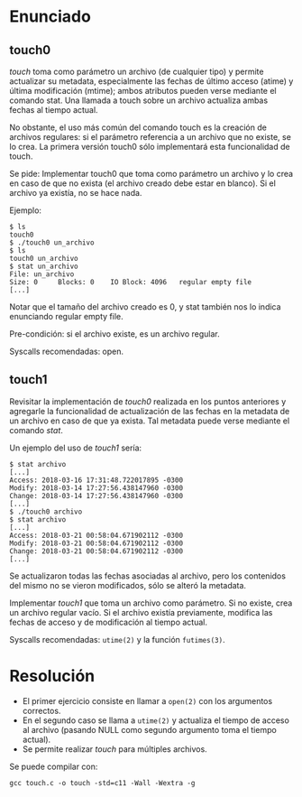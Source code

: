 # Enunciado
## touch0

*touch* toma como parámetro un archivo (de cualquier tipo) y permite actualizar su metadata,
especialmente las fechas de último acceso (atime) y última modificación (mtime);
ambos atributos pueden verse mediante el comando stat.
Una llamada a touch sobre un archivo actualiza ambas fechas al tiempo actual.

No obstante, el uso más común del comando touch es la creación de archivos regulares:
si el parámetro referencia a un archivo que no existe, se lo crea.
La primera versión touch0 sólo implementará esta funcionalidad de touch.

Se pide: Implementar touch0 que toma como parámetro un archivo y
lo crea en caso de que no exista (el archivo creado debe estar en blanco).
Si el archivo ya existía, no se hace nada.

Ejemplo:
```
$ ls
touch0
$ ./touch0 un_archivo
$ ls
touch0 un_archivo
$ stat un_archivo
File: un_archivo
Size: 0     Blocks: 0    IO Block: 4096   regular empty file
[...]
```

Notar que el tamaño del archivo creado es 0,
y stat también nos lo indica enunciando regular empty file.

Pre-condición: si el archivo existe, es un archivo regular.

Syscalls recomendadas: open.

## touch1

Revisitar la implementación de *touch0* realizada en los puntos anteriores y
agregarle la funcionalidad de actualización de las fechas en la metadata de un
archivo en caso de que ya exista. Tal metadata puede verse mediante el comando *stat*.

Un ejemplo del uso de *touch1* sería:
```
$ stat archivo
[...]
Access: 2018-03-16 17:31:48.722017895 -0300
Modify: 2018-03-14 17:27:56.438147960 -0300
Change: 2018-03-14 17:27:56.438147960 -0300
[...]
$ ./touch0 archivo
$ stat archivo
[...]
Access: 2018-03-21 00:58:04.671902112 -0300
Modify: 2018-03-21 00:58:04.671902112 -0300
Change: 2018-03-21 00:58:04.671902112 -0300
[...]
```

Se actualizaron todas las fechas asociadas al archivo, pero los contenidos del mismo no se vieron modificados, sólo se alteró la metadata.

Implementar *touch1* que toma un archivo como parámetro.
Si no existe, crea un archivo regular vacío.
Si el archivo existía previamente, modifica las fechas de acceso y
de modificación al tiempo actual.

Syscalls recomendadas: `utime(2)` y la función `futimes(3)`.

# Resolución

* El primer ejercicio consiste en llamar a `open(2)` con los argumentos correctos.
* En el segundo caso se llama a `utime(2)` y actualiza el
  tiempo de acceso al archivo
  (pasando NULL como segundo argumento toma el tiempo actual).
* Se permite realizar *touch* para múltiples archivos.

Se puede compilar con:

```
gcc touch.c -o touch -std=c11 -Wall -Wextra -g 
```